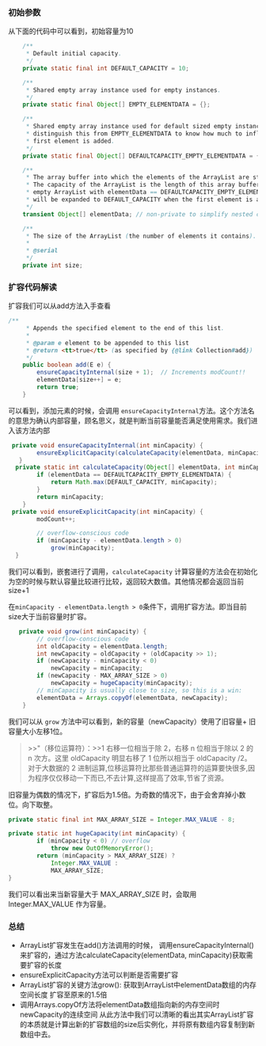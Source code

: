 ### 初始参数

 从下面的代码中可以看到，初始容量为10

```java
    /**
     * Default initial capacity.
     */
    private static final int DEFAULT_CAPACITY = 10;

    /**
     * Shared empty array instance used for empty instances.
     */
    private static final Object[] EMPTY_ELEMENTDATA = {};

    /**
     * Shared empty array instance used for default sized empty instances. We
     * distinguish this from EMPTY_ELEMENTDATA to know how much to inflate when
     * first element is added.
     */
    private static final Object[] DEFAULTCAPACITY_EMPTY_ELEMENTDATA = {};

    /**
     * The array buffer into which the elements of the ArrayList are stored.
     * The capacity of the ArrayList is the length of this array buffer. Any
     * empty ArrayList with elementData == DEFAULTCAPACITY_EMPTY_ELEMENTDATA
     * will be expanded to DEFAULT_CAPACITY when the first element is added.
     */
    transient Object[] elementData; // non-private to simplify nested class access

    /**
     * The size of the ArrayList (the number of elements it contains).
     *
     * @serial
     */
    private int size;
```

### 扩容代码解读

扩容我们可以从add方法入手查看

```java
/**
     * Appends the specified element to the end of this list.
     *
     * @param e element to be appended to this list
     * @return <tt>true</tt> (as specified by {@link Collection#add})
     */
    public boolean add(E e) {
        ensureCapacityInternal(size + 1);  // Increments modCount!!
        elementData[size++] = e;
        return true;
    }
```

可以看到，添加元素的时候，会调用 `ensureCapacityInternal`方法。这个方法名的意思为确认内部容量，顾名思义，就是判断当前容量能否满足使用需求。我们进入该方法内部

```java
 private void ensureCapacityInternal(int minCapacity) {
        ensureExplicitCapacity(calculateCapacity(elementData, minCapacity));
   }
  private static int calculateCapacity(Object[] elementData, int minCapacity) {
        if (elementData == DEFAULTCAPACITY_EMPTY_ELEMENTDATA) {
            return Math.max(DEFAULT_CAPACITY, minCapacity);
        }
        return minCapacity;
    }
 private void ensureExplicitCapacity(int minCapacity) {
        modCount++;

        // overflow-conscious code
        if (minCapacity - elementData.length > 0)
            grow(minCapacity);
  }
```

我们可以看到，嵌套进行了调用，`calculateCapacity` 计算容量的方法会在初始化为空的时候与默认容量比较进行比较，返回较大数值。其他情况都会返回当前size+1

在`minCapacity - elementData.length > 0`条件下，调用扩容方法。即当目前size大于当前容量时扩容。

```java
   private void grow(int minCapacity) {
        // overflow-conscious code
        int oldCapacity = elementData.length;
        int newCapacity = oldCapacity + (oldCapacity >> 1);
        if (newCapacity - minCapacity < 0)
            newCapacity = minCapacity;
        if (newCapacity - MAX_ARRAY_SIZE > 0)
            newCapacity = hugeCapacity(minCapacity);
        // minCapacity is usually close to size, so this is a win:
        elementData = Arrays.copyOf(elementData, newCapacity);
    }
```

我们可以从 `grow` 方法中可以看到，新的容量（newCapacity）使用了旧容量+ 旧容量大小左移1位。 

> \>>"（移位运算符）：>>1 右移一位相当于除 2，右移 n 位相当于除以 2 的 n 次方。这里 oldCapacity 明显右移了 1 位所以相当于 oldCapacity /2。对于大数据的 2 进制运算,位移运算符比那些普通运算符的运算要快很多,因为程序仅仅移动一下而已,不去计算,这样提高了效率,节省了资源。

旧容量为偶数的情况下，扩容后为1.5倍。为奇数的情况下，由于会舍弃掉小数位。向下取整。

```java
private static final int MAX_ARRAY_SIZE = Integer.MAX_VALUE - 8;

private static int hugeCapacity(int minCapacity) {
        if (minCapacity < 0) // overflow
            throw new OutOfMemoryError();
        return (minCapacity > MAX_ARRAY_SIZE) ?
            Integer.MAX_VALUE :
            MAX_ARRAY_SIZE;
}
```

我们可以看出来当新容量大于 MAX_ARRAY_SIZE 时，会取用Integer.MAX_VALUE 作为容量。

### 总结

- ArrayList扩容发生在add()方法调用的时候， 调用ensureCapacityInternal()来扩容的，通过方法calculateCapacity(elementData, minCapacity)获取需要扩容的长度
- ensureExplicitCapacity方法可以判断是否需要扩容
- ArrayList扩容的关键方法grow():  获取到ArrayList中elementData数组的内存空间长度 扩容至原来的1.5倍
- 调用Arrays.copyOf方法将elementData数组指向新的内存空间时newCapacity的连续空间 从此方法中我们可以清晰的看出其实ArrayList扩容的本质就是计算出新的扩容数组的size后实例化，并将原有数组内容复制到新数组中去。